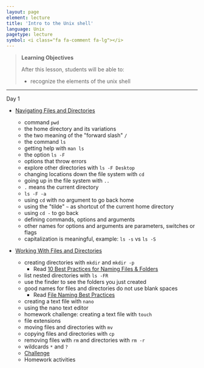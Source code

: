```yaml
---
layout: page
element: lecture
title: 'Intro to the Unix shell'
language: Unix
pagetype: lecture
symbol: <i class="fa fa-comment fa-lg"></i>
---
```



> **Learning Objectives**
>
> After this lesson, students will be able to:
>
> - recognize the elements of the unix shell

---

Day 1

* [Navigating Files and Directories](https://swcarpentry.github.io/shell-novice/02-filedir/index.html)
  - command `pwd`
  - the home directory and its variations
  - the two meaning of the "forward slash" `/`
  - the command `ls`
  - getting help with `man ls`
  - the option `ls -F`
  - options that throw errors
  - explore other directories with `ls -F Desktop`
  - changing locations down the file system with `cd`
  - going up in the file system with `..`
  - `.` means the current directory
  - `ls -F -a`
  - using `cd` with no argument to go back home
  - using the "tilde" `~` as shortcut of the current home directory
  - using `cd -` to go back
  - defining commands, options and arguments
  - other names for options and arguments are parameters, switches or flags
  - capitalization is meaningful, example: `ls -s` vs `ls -S`

* [Working With Files and Directories](https://swcarpentry.github.io/shell-novice/03-create/index.html)
  - creating directories with `mkdir` and `mkdir -p`
    - Read [10 Best Practices for Naming Files & Folders](https://medium.com/thewhybuilder/10-best-practices-for-naming-files-folders-for-you-and-your-team-653f58d5db73)
  - list nested directories with `ls -FR`
  - use the finder to see the folders you just created
  - good names for files and directories do not use blank spaces
    - Read [File Naming Best Practices](https://guides.library.harvard.edu/c.php?g=1033502&p=7496710)
  - creating a text file with `nano`
  - using the nano text editor
  - homework challenge: creating a text file with `touch`
  - file extensions
  - moving files and directories with `mv`
  - copying files and directories with `cp`
  - removing files with `rm` and directories with `rm -r`
  - wildcards `*` and `?`
  - [Challenge](https://swcarpentry.github.io/shell-novice/03-create/index.html#list-filenames-matching-a-pattern)
  - Homework activities
